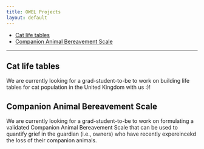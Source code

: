 ```yaml
---
title: OWEL Projects
layout: default
---
```


* [Cat life tables](#cat-life-table)
* [Companion Animal Bereavement Scale](#companion-animal-bereavement-scale)
<hr>

## Cat life tables
We are currently looking for a grad-student-to-be to work on building life tables for cat population in the United Kingdom with us :)!

## Companion Animal Bereavement Scale
We are currently looking for a grad-student-to-be to work on formulating a validated Companion Animal Bereavement Scale that can be used to quantify grief in the guardian (i.e., owners) who have recently expereincekd the loss of their companion animals. 


